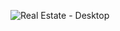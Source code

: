 
![Real Estate - Desktop](https://github.com/ssrishi/Full-stack-javascript/assets/110768656/292aea8d-25e4-47fc-98d3-ae87c881c132)
